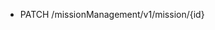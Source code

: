 <!--
    ATTENTION: This file was generated via gradle!
               Do NOT manually edit this file! Any such changes will be overwritten!
-->

* PATCH /missionManagement/v1/mission/{id}
